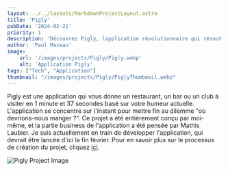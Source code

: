 ```yaml
---
layout: ../../layouts/MarkdownProjectLayout.astro
title: 'Pigly'
pubDate: '2024-02-21'
priority: 1
description: 'Découvrez Pigly, lapplication révolutionnaire qui résout le dilemme où allons-nous manger ? en 1 minute et 37 secondes, en fonction de votre humeur actuelle. Conçue pour les décisions spontanées, Pigly est votre guide ultime vers la découverte culinaire.'
author: 'Paul Mazeau'
image:
    url: '/images/projects/Pigly/Pigly.webp'
    alt: 'Application Pigly'
tags: ["Tech", "Application"]
thumbnail: "/images/projects/Pigly/PiglyThumbmail.webp"
---
```

Pigly est une application qui vous donne un restaurant, un bar ou un club à visiter en 1 minute et 37 secondes basé sur votre humeur actuelle. L'application se concentre sur l'instant pour mettre fin au dilemme "où devrions-nous manger ?". Ce projet a été entièrement conçu par moi-même, et la partie business de l'application a été pensée par Mathis Laubier. Je suis actuellement en train de développer l'application, qui devrait être lancée d'ici la fin février. Pour en savoir plus sur le processus de création du projet, cliquez [ici](https://travaux.notion.site/Pigly-0fee184ae39c410daac410cb0a63bb22).

<img src="/images/projects/Pigly/Pigly.webp" alt="Pigly Project Image" class="blog-content-image"/>


